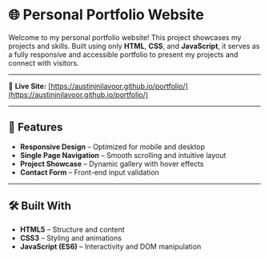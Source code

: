 # 🌐 Personal Portfolio Website

Welcome to my personal portfolio website! This project showcases my projects and skills. Built using only **HTML**, **CSS**, and **JavaScript**, it serves as a fully responsive and accessible portfolio to present my projects and connect with visitors.

---

🔗 **Live Site:** [https://austinjnilavoor.github.io/portfolio/](https://austinjnilavoor.github.io/portfolio/)

---

## 🚀 Features

- **Responsive Design** – Optimized for mobile and desktop
- **Single Page Navigation** – Smooth scrolling and intuitive layout
- **Project Showcase** – Dynamic gallery with hover effects
- **Contact Form** – Front-end input validation

---

## 🛠️ Built With

- **HTML5** – Structure and content
- **CSS3** – Styling and animations
- **JavaScript (ES6)** – Interactivity and DOM manipulation
